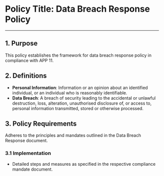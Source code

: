 # Policy Title: Data Breach Response Policy

---

## 1. Purpose

This policy establishes the framework for data breach response policy in compliance with APP 11.

## 2. Definitions

- **Personal Information**: Information or an opinion about an identified individual, or an individual who is reasonably identifiable.
- **Data Breach**: A breach of security leading to the accidental or unlawful destruction, loss, alteration, unauthorised disclosure of, or access to, personal information transmitted, stored or otherwise processed.

## 3. Policy Requirements

Adheres to the principles and mandates outlined in the Data Breach Response document.

### 3.1 Implementation

- Detailed steps and measures as specified in the respective compliance mandate document.
